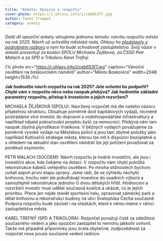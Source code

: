 ```yaml
---
title: "Anketa: Opozice o rozpočtu"
cover-photo: https://i.ohlasy.info/i/ceb653f7.jpg
author: Tomáš Trumpeš
category: ankety
---
```


*Další díl opoziční ankety věnujeme jednomu tématu: návrhu rozpočtu města na rok 2025\. Návrh už schválila městská rada, Ohlasy ho [představily v podrobném rozboru](https://ohlasy.info) a nyní ho bude schvalovat zastupitelstvo. Svůj názor v anketě prezentují za koalici SPOLU Michaela Žejšková, za ČSSD Petr Malach a za SPD a Trikoloru Karel Trefný.*

{% photo src="https://i.ohlasy.info/i/ceb653f7.jpg" caption="Vánoční osvětlení na boskovickém náměstí" author="Město Boskovice" width=2048 height=1536 /%}

**Jak hodnotíte návrh rozpočtu na rok 2025? Jste ochotní ho podpořit? Chybí vám v rozpočtu něco nebo naopak přebývá? Jak hodnotíte základní parametry rozpočtu, přístup k investicím a jejich rozvržení?**

MICHAELA ŽEJŠKOVÁ (SPOLU): Navržený rozpočet má dle našeho názoru přijatelnou strukturu. Obsahuje poměrně dost kapitálových výdajů, nicméně postrádáme více investic do dopravní a vodohospodářské infrastruktury a například nějaké pokračování projektu bytů za nemocnicí. Přebývá nám tam naopak zbytná plynofikace Vratíkova. V běžných výdajích považujeme za poměrně vysoké výdaje na Městskou policii a jsou tam zbytné položky jako například Kultivační strategie města, kterou lze mít k dispozici bezúplatně a s ohledem na aktuální stav osvětlení náměstí lze její pořízení považovat za poněkud oxymorón. 

PETR MALACH (SOCDEM): Návrh rozpočtu je hodně investiční, ale jsou i  investiční akce, kde čekáme na dotaci. V rozpočtu nám chybí položka rekonstrukce kabelů veřejného osvětlení. Po mnoha stížnostech bychom uvítali aspoň první etapu opravy. Jsme rádi, že ve výhledu nechybí knihovna, trochu nám ale pokulhávají investice do osadních výborů a samozřejmě rekonstrukce jednoho či dvou dětských hřišť. Hodnocení a rozvržení investic musí udělat současná koalice a ukázat, co je jejich prioritou. Přece jen nejde stavět sportovní halu, opravovat zámecký park a dělat knihovnu a rekonstrukci budovy na ulici Svatopluka Čecha současně. Podpora rozpočtu bude záviset i na otázkách, které k němu máme v rámci zastupitelstva města.

KAREL TREFNÝ (SPD A TRIKOLORA): Rozpočet považuji čistě za záležitost současného vedení a jako opoziční zastupitel to nemohu jakkoliv ovlivnit. Takže mé případně připomínky jsou zcela zbytečné, zodpovědnost za rozpočet nese pouze současné vedení radnice.
